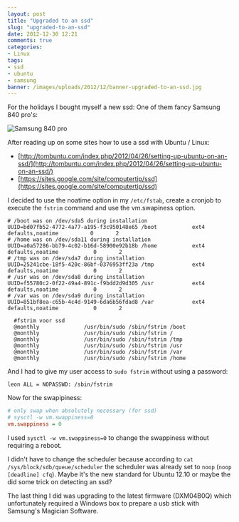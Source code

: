 ```yaml
---
layout: post
title: "Upgraded to an ssd"
slug: "upgraded-to-an-ssd"
date: 2012-12-30 12:21
comments: true
categories:
- Linux
tags:
- ssd
- ubuntu
- samsung
banner: /images/uploads/2012/12/banner-upgraded-to-an-ssd.jpg
---
```


For the holidays I bought myself a new ssd: One of them fancy Samsung 840 pro's:

![Samsung 840 pro](/images/uploads/2012/12/samsung-ssd-840-pro.jpg)

After reading up on some sites how to use a ssd with Ubuntu / Linux:

* [http://tombuntu.com/index.php/2012/04/26/setting-up-ubuntu-on-an-ssd/](http://tombuntu.com/index.php/2012/04/26/setting-up-ubuntu-on-an-ssd/)
* [https://sites.google.com/site/computertip/ssd](https://sites.google.com/site/computertip/ssd)

I decided to use the noatime option in my `/etc/fstab`, create a cronjob to execute the `fstrim` command and use the vm.swapiness option.

``` plain /etc/fstab
# /boot was on /dev/sda5 during installation
UUID=bd07fb52-4772-4a77-a195-f3c950148e65 /boot           ext4    defaults,noatime          0       2
# /home was on /dev/sda11 during installation
UUID=a0a57286-bb79-4c02-b16d-58900e92b18b /home           ext4    defaults,noatime           0       2
# /tmp was on /dev/sda7 during installation
UUID=25241cbe-18f5-420c-86bf-0376953ff23a /tmp            ext4    defaults,noatime           0       2
# /usr was on /dev/sda8 during installation
UUID=f55780c2-0f22-49a4-891c-f9bdd2d9d305 /usr            ext4    defaults,noatime           0       2
# /var was on /dev/sda9 during installation
UUID=851bf8ea-c65b-4c4d-9149-6da6b56fdad8 /var            ext4    defaults,noatime           0       2
```

``` plain crontab -l
  #fstrim voor ssd
  @monthly              /usr/bin/sudo /sbin/fstrim /boot
  @monthly              /usr/bin/sudo /sbin/fstrim /
  @monthly              /usr/bin/sudo /sbin/fstrim /tmp
  @monthly              /usr/bin/sudo /sbin/fstrim /usr
  @monthly              /usr/bin/sudo /sbin/fstrim /var
  @monthly              /usr/bin/sudo /sbin/fstrim /home
```

And I had to give my user access to `sudo fstrim` without using a password:

``` plain /etc/sudoers.d/leon
leon ALL = NOPASSWD: /sbin/fstrim
```

Now for the swapipiness:

``` ini /etc/sysctl.conf
# only swap when absolutely necessary (for ssd)
# sysctl -w vm.swappiness=0
vm.swappiness = 0
```

I used `sysctl -w vm.swappiness=0` to change the swappiness without requiring a reboot.

I didn't have to change the scheduler because according to `cat /sys/block/sdb/queue/scheduler` the scheduler was already set to `noop` (`noop [deadline] cfq`). Maybe it's the new standard for Ubuntu 12.10 or maybe the did some trick on detecting an ssd?

The last thing I did was upgrading to the latest firmware (DXM04B0Q) which unfortunately required a Windows box to prepare a usb stick with Samsung's Magician Software.
